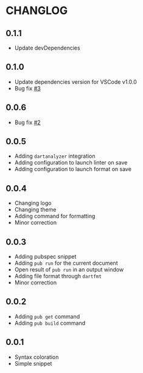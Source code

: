 # CHANGLOG
## 0.1.1

- Update devDependencies


## 0.1.0

- Update dependencies version for VSCode v1.0.0
- Bug fix [#3](https://github.com/platelk/vscode-dart/issues/3)


## 0.0.6

- Bug fix [#2](https://github.com/platelk/vscode-dart/issues/2)


## 0.0.5

- Adding `dartanalyzer` integration
- Adding configuration to launch linter on save
- Adding configuration to launch format on save


## 0.0.4

- Changing logo
- Changing theme
- Adding command for formatting
- Minor correction


## 0.0.3

- Adding pubspec snippet
- Adding `pub run` for the current document
- Open result of `pub run` in an output window
- Adding file format through `dartfmt`
- Minor correction


## 0.0.2

- Adding `pub get` command
- Adding `pub build` command


## 0.0.1

- Syntax coloration
- Simple snippet